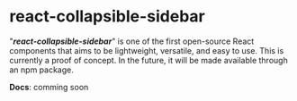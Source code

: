 # react-collapsible-sidebar
"<b><i>react-collapsible-sidebar</i></b>" is one of the first open-source React components that aims to be lightweight, versatile, and easy to use. This is currently a proof of concept. In the future, it will be made available through an npm package.

<b>Docs</b>: comming soon
